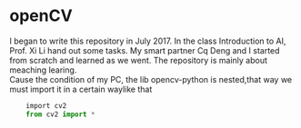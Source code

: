 # openCV
I began to write this repository in July 2017. In the class Introduction to AI, Prof. Xi Li hand out some tasks. 
My smart partner Cq Deng and I started from scratch and learned as we went.
The repository is  mainly about meaching learing.
\
Cause the condition of my PC, the lib opencv-python is nested,that way we must import it in a certain waylike that

```python
    import cv2 
    from cv2 import *
```
